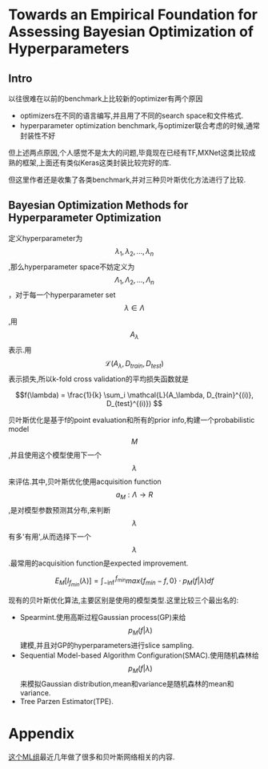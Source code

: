 # Towards an Empirical Foundation for Assessing Bayesian Optimization of Hyperparameters

## Intro

以往很难在以前的benchmark上比较新的optimizer有两个原因

+ optimizers在不同的语言编写,并且用了不同的search space和文件格式.
+ hyperparameter optimization benchmark,与optimizer联合考虑的时候,通常封装性不好

但上述两点原因,个人感觉不是太大的问题,毕竟现在已经有TF,MXNet这类比较成熟的框架,上面还有类似Keras这类封装比较完好的库.

但这里作者还是收集了各类benchmark,并对三种贝叶斯优化方法进行了比较.

## Bayesian Optimization Methods for Hyperparameter Optimization

定义hyperparameter为$$\lambda_1, \lambda_2, ... , \lambda_n$$,那么hyperparameter space不妨定义为$$\Lambda_1, \Lambda_2, ..., \Lambda_n $$，对于每一个hyperparameter set $$\lambda \in \Lambda$$,用$$A_\lambda$$表示.用$$\mathcal{L}(A_\lambda, D_{train}, D_{test})$$表示损失,所以k-fold cross validation的平均损失函数就是

$$f(\lambda) = \frac{1}{k} \sum_i \mathcal{L}(A_\lambda, D_{train}^{(i)}, D_{test}^{(i)}) $$

贝叶斯优化是基于f的point evaluation和所有的prior info,构建一个probabilistic model $$M$$,并且使用这个模型使用下一个$$\lambda$$来评估.其中,贝叶斯优化使用acquisition function $$a_M:\Lambda \to R$$,是对模型参数预测其分布,来判断$$\lambda$$有多'有用',从而选择下一个$$\lambda$$.最常用的acquisition function是expected improvement.

$$E_M [I_{f_{min}}(\lambda)] = \int_{-\inf}^{f_{min}} max \{ f_{min} - f, 0 \} \cdot p_M(f|\lambda) df $$

现有的贝叶斯优化算法,主要区别是使用的模型类型.这里比较三个最出名的:

+ Spearmint.使用高斯过程Gaussian process(GP)来给$$p_M(f|\lambda)$$建模,并且对GP的hyperparameters进行slice sampling.
+ Sequential Model-based Algorithm Configuration(SMAC).使用随机森林给$$p_M(f|\lambda)$$来模拟Gaussian distribution,mean和variance是随机森林的mean和variance.
+ Tree Parzen Estimator(TPE).

# Appendix

[这个ML组](http://aad.informatik.uni-freiburg.de/people/hutter/publications.html)最近几年做了很多和贝叶斯网络相关的内容.